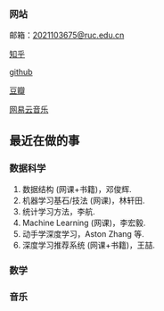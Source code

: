 ### 网站

邮箱：2021103675@ruc.edu.cn

[知乎](https://www.zhihu.com/people/dong-zhi-qing-lie)

[github](https://github.com/wangzongcheng1222)

[豆瓣](https://www.douban.com/people/231742715)

[网易云音乐](https://music.163.com/#/user/home?id=4874054347)

## 最近在做的事

### 数据科学
1. 数据结构 (网课+书籍)，邓俊辉.
2. 机器学习基石/技法 (网课)，林轩田.
3. 统计学习方法，李航.
4. Machine Learning (网课)，李宏毅.
5. 动手学深度学习，Aston Zhang 等.
6. 深度学习推荐系统 (网课+书籍)，王喆.

### 数学

### 音乐

